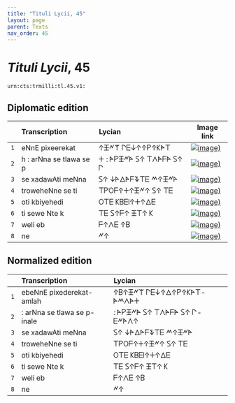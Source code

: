 ```yaml
---
title: "Tituli Lycii, 45"
layout: page
parent: Texts
nav_order: 45
---
```




# *Tituli Lycii*, 45




`urn:cts:trmilli:tl.45.v1:`

## Diplomatic edition

|  | Transcription | Lycian | Image link |
| :---: | :------ | :------ | --- |
| `1` | eNnE pixeerekat | 𐊁𐊑𐊏𐊚 𐊓𐊆𐊜𐊁𐊁𐊕𐊁𐊋𐊀𐊗 |[![image)](http://www.homermultitext.org/iipsrv?IIIF=/project/homer/pyramidal/deepzoom/lycian/hc/v1/2007.02.0028.tif/pct:4.242,7.773,95.76,16.89/100,/0/default.jpg)](http://www.homermultitext.org/ict2/?urn=urn:cite2:lycian:hc.v1:2007.02.0028@0.04242,0.07773,0.9576,0.1689) |
| `2` | h : arNna se tlawa se p | 𐊛 : 𐊀𐊕𐊑𐊏𐊀 𐊖𐊁 𐊗𐊍𐊀𐊇𐊀 𐊖𐊁 𐊓 |[![image)](http://www.homermultitext.org/iipsrv?IIIF=/project/homer/pyramidal/deepzoom/lycian/hc/v1/2007.02.0028.tif/pct:4.242,21.08,95.76,13.15/100,/0/default.jpg)](http://www.homermultitext.org/ict2/?urn=urn:cite2:lycian:hc.v1:2007.02.0028@0.04242,0.2108,0.9576,0.1315) |
| `3` | se xadawAti meNna | 𐊖𐊁 𐊜𐊀𐊅𐊀𐊇𐊙𐊗𐊆 𐊎𐊁𐊑𐊏𐊀 |[![image)](http://www.homermultitext.org/iipsrv?IIIF=/project/homer/pyramidal/deepzoom/lycian/hc/v1/2007.02.0028.tif/pct:4.242,30.64,95.76,13.15/100,/0/default.jpg)](http://www.homermultitext.org/ict2/?urn=urn:cite2:lycian:hc.v1:2007.02.0028@0.04242,0.3064,0.9576,0.1315) |
| `4` | troweheNne se ti | 𐊗𐊕𐊒𐊇𐊁𐊛𐊁𐊑𐊏𐊁 𐊖𐊁 𐊗𐊆 |[![image)](http://www.homermultitext.org/iipsrv?IIIF=/project/homer/pyramidal/deepzoom/lycian/hc/v1/2007.02.0028.tif/pct:4.242,37.97,95.76,13.15/100,/0/default.jpg)](http://www.homermultitext.org/ict2/?urn=urn:cite2:lycian:hc.v1:2007.02.0028@0.04242,0.3797,0.9576,0.1315) |
| `5` | oti kbiyehedi | 𐊒𐊗𐊆 𐊋𐊂𐊆𐊊𐊁𐊛𐊁𐊅𐊆 |[![image)](http://www.homermultitext.org/iipsrv?IIIF=/project/homer/pyramidal/deepzoom/lycian/hc/v1/2007.02.0028.tif/pct:4.242,48.13,95.76,13.15/100,/0/default.jpg)](http://www.homermultitext.org/ict2/?urn=urn:cite2:lycian:hc.v1:2007.02.0028@0.04242,0.4813,0.9576,0.1315) |
| `6` | ti sewe Nte k | 𐊗𐊆 𐊖𐊁𐊇𐊁 𐊑𐊗𐊁 𐊋 |[![image)](http://www.homermultitext.org/iipsrv?IIIF=/project/homer/pyramidal/deepzoom/lycian/hc/v1/2007.02.0028.tif/pct:4.242,56.65,95.76,13.15/100,/0/default.jpg)](http://www.homermultitext.org/ict2/?urn=urn:cite2:lycian:hc.v1:2007.02.0028@0.04242,0.5665,0.9576,0.1315) |
| `7` | weli eb | 𐊇𐊁𐊍𐊆 𐊁𐊂 |[![image)](http://www.homermultitext.org/iipsrv?IIIF=/project/homer/pyramidal/deepzoom/lycian/hc/v1/2007.02.0028.tif/pct:4.242,65.77,95.76,13.15/100,/0/default.jpg)](http://www.homermultitext.org/ict2/?urn=urn:cite2:lycian:hc.v1:2007.02.0028@0.04242,0.6577,0.9576,0.1315) |
| `8` | ne | 𐊏𐊁 |[![image)](http://www.homermultitext.org/iipsrv?IIIF=/project/homer/pyramidal/deepzoom/lycian/hc/v1/2007.02.0028.tif/pct:4.061,76.83,95.76,13.15/100,/0/default.jpg)](http://www.homermultitext.org/ict2/?urn=urn:cite2:lycian:hc.v1:2007.02.0028@0.04061,0.7683,0.9576,0.1315) |

## Normalized edition

|  | Transcription | Lycian |
| :---: | :------ | :------ |
| `1` | ebeNnE pixederekat-amlah | 𐊁𐊂𐊁𐊑𐊏𐊚 𐊓𐊆𐊜𐊁𐊅𐊁𐊕𐊁𐊋𐊀𐊗-𐊀𐊎𐊍𐊀𐊛 |
| `2` | : arNna se tlawa se p-inale | : 𐊀𐊕𐊑𐊏𐊀 𐊖𐊁 𐊗𐊍𐊀𐊇𐊀 𐊖𐊁 𐊓-𐊆𐊏𐊀𐊍𐊁 |
| `3` | se xadawAti meNna | 𐊖𐊁 𐊜𐊀𐊅𐊀𐊇𐊙𐊗𐊆 𐊎𐊁𐊑𐊏𐊀 |
| `4` | troweheNne se ti | 𐊗𐊕𐊒𐊇𐊁𐊛𐊁𐊑𐊏𐊁 𐊖𐊁 𐊗𐊆 |
| `5` | oti kbiyehedi | 𐊒𐊗𐊆 𐊋𐊂𐊆𐊊𐊁𐊛𐊁𐊅𐊆 |
| `6` | ti sewe Nte k | 𐊗𐊆 𐊖𐊁𐊇𐊁 𐊑𐊗𐊁 𐊋 |
| `7` | weli eb | 𐊇𐊁𐊍𐊆 𐊁𐊂 |
| `8` | ne | 𐊏𐊁 |